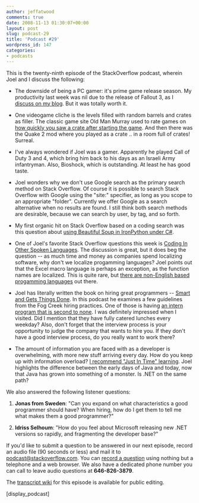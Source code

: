 ```yaml
---
author: jeffatwood
comments: true
date: 2008-11-13 01:30:07+00:00
layout: post
slug: podcast-29
title: 'Podcast #29'
wordpress_id: 147
categories:
- podcasts
---
```


This is the twenty-ninth episode of the StackOverflow podcast, wherein Joel and I discuss the following:






  * The downside of being a PC gamer: it's prime game release season. My productivity last week was nil due to the release of Fallout 3, as I [discuss on my blog](http://www.codinghorror.com/blog/archives/001185.html). But it was totally worth it.  



  * One videogame cliche is the levels filled with random barrels and crates as filler. The classic game site Old Man Murray used to rate games on [how quickly you saw a crate after starting the game](http://www.oldmanmurray.com/features/40.html). And then there was the Quake 2 mod where you played as a crate .. in a room full of crates! Surreal.


  * I've always wondered if Joel was a gamer. Apparently he played Call of Duty 3 and 4, which bring him back to his days as an Israeli Army infantryman. Also, Bioshock, which is outstanding. At least he has good taste. 


  * Joel wonders why we don't use Google search as the primary search method on Stack Overflow. Of course it is possible to search Stack Overflow with Google using the "site:" specifier, as long as you scope to an appropriate "folder". Currently we offer Google as a search alternative when no results are found. I still think both search methods are desirable, because we can search by user, by tag, and so forth.


  * My first organic hit on Stack Overflow based on a coding search was this question about [using Beautiful Soup in IronPython under C#](http://stackoverflow.com/questions/118654/iron-python-beautiful-soup-win32-app).


  * One of Joel's favorite Stack Overflow questions this week is [Coding In Other Spoken Languages](http://stackoverflow.com/questions/202723/coding-in-other-spoken-languages). The discussion is great, but it does beg the question -- as much time and money as companies spend localizing software, why don't we localize progamming languages? Joel points out that the Excel macro language is perhaps an exception, as the function names are localized. This is quite rare, but [there are non-English based progamming languages](http://en.wikipedia.org/wiki/Non-English-based_programming_languages) out there.


  * Joel has literally written the book on hiring great programmers -- [Smart and Gets Things Done](http://www.amazon.com/dp/1590598385/?tag=codinghorror-20). In this podcast he examines a few guidelines from the Fog Creek hiring practices. One of those is having [an intern program that is second to none](http://www.fogcreek.com/jobs/summerintern.html). I was definitely impressed when I visited. Did I mention that they have fully catered lunches every weekday? Also, don't forget that the interview process is your opportunity to judge the company that wants to hire you. If they don't have a good interview process, do you really want to work there?


  * The amount of information you are faced with as a developer is overwhelming, with more new stuff arriving every day. How do you keep up with information overload? [I recommend "Just In Time" learning](http://www.codinghorror.com/blog/archives/000575.html). Joel highlights the difference between the early days of Java and today, now that Java has grown into something of a monster. Is .NET on the same path?  






We also answered the following listener questions:






  1. **Jonas from Sweden**: "Can you expand on what characteristics a good programmer should have? When hiring, how do I get them to tell me what makes them a good programmer?"



  2. **Idriss Selhoum**: "How do you feel about Microsoft releasing new .NET versions so rapidly, and fragmenting the developer base?"






If you'd like to submit a question to be answered in our next episode, record an audio file (90 seconds or less) and mail it to [podcast@stackoverflow.com](mailto:podcast@stackoverflow.com). You can [record a question](http://blog.stackoverflow.com/index.php/2008/05/recording-podcast-questions-using-your-telephone/) using nothing but a telephone and a web browser. We also have a dedicated phone number you can call to leave audio questions at **646-826-3879**.






The [transcript wiki](https://stackoverflow.fogbugz.com/default.asp?pg=pgWiki&command=view&ixWikiPage=25973) for this episode is available for public editing.




[display_podcast]
